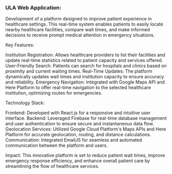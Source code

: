 ### ULA Web Application:
Development of a platform designed to improve patient experience in healthcare settings. This real-time system enables patients to easily locate nearby healthcare facilities, compare wait times, and make informed decisions to receive prompt medical attention in emergency situations.

Key Features:

Institution Registration: Allows healthcare providers to list their facilities and update real-time statistics related to patient capacity and services offered.
User-Friendly Search: Patients can search for hospitals and clinics based on proximity and current waiting times.
Real-Time Updates: The platform dynamically updates wait times and institution capacity to ensure accuracy and reliability.
Emergency Navigation: Integrated with Google Maps API and Here Platform to offer real-time navigation to the selected healthcare institution, optimizing routes for emergencies.

Technology Stack:

Frontend: Developed with React.js for a responsive and intuitive user interface.
Backend: Leveraged Firebase for real-time database management and user authentication to ensure secure and instantaneous data flow.
Geolocation Services: Utilized Google Cloud Platform's Maps APIs and Here Platform for accurate geolocation, routing, and distance calculations.
Communication: Integrated EmailJS for seamless and automated communication between the platform and users.

Impact: This innovative platform is set to reduce patient wait times, improve emergency response efficiency, and enhance overall patient care by streamlining the flow of healthcare services.
